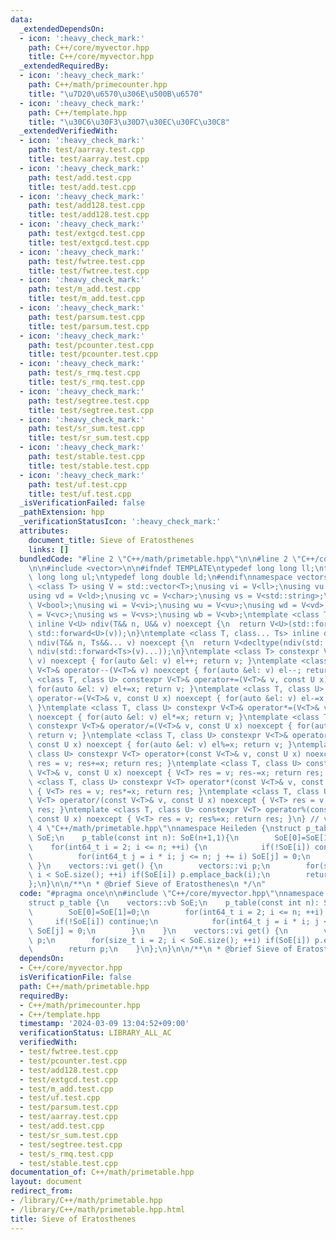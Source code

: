 ```yaml
---
data:
  _extendedDependsOn:
  - icon: ':heavy_check_mark:'
    path: C++/core/myvector.hpp
    title: C++/core/myvector.hpp
  _extendedRequiredBy:
  - icon: ':heavy_check_mark:'
    path: C++/math/primecounter.hpp
    title: "\u7D20\u6570\u306E\u500B\u6570"
  - icon: ':heavy_check_mark:'
    path: C++/template.hpp
    title: "\u30C6\u30F3\u30D7\u30EC\u30FC\u30C8"
  _extendedVerifiedWith:
  - icon: ':heavy_check_mark:'
    path: test/aarray.test.cpp
    title: test/aarray.test.cpp
  - icon: ':heavy_check_mark:'
    path: test/add.test.cpp
    title: test/add.test.cpp
  - icon: ':heavy_check_mark:'
    path: test/add128.test.cpp
    title: test/add128.test.cpp
  - icon: ':heavy_check_mark:'
    path: test/extgcd.test.cpp
    title: test/extgcd.test.cpp
  - icon: ':heavy_check_mark:'
    path: test/fwtree.test.cpp
    title: test/fwtree.test.cpp
  - icon: ':heavy_check_mark:'
    path: test/m_add.test.cpp
    title: test/m_add.test.cpp
  - icon: ':heavy_check_mark:'
    path: test/parsum.test.cpp
    title: test/parsum.test.cpp
  - icon: ':heavy_check_mark:'
    path: test/pcounter.test.cpp
    title: test/pcounter.test.cpp
  - icon: ':heavy_check_mark:'
    path: test/s_rmq.test.cpp
    title: test/s_rmq.test.cpp
  - icon: ':heavy_check_mark:'
    path: test/segtree.test.cpp
    title: test/segtree.test.cpp
  - icon: ':heavy_check_mark:'
    path: test/sr_sum.test.cpp
    title: test/sr_sum.test.cpp
  - icon: ':heavy_check_mark:'
    path: test/stable.test.cpp
    title: test/stable.test.cpp
  - icon: ':heavy_check_mark:'
    path: test/uf.test.cpp
    title: test/uf.test.cpp
  _isVerificationFailed: false
  _pathExtension: hpp
  _verificationStatusIcon: ':heavy_check_mark:'
  attributes:
    document_title: Sieve of Eratosthenes
    links: []
  bundledCode: "#line 2 \"C++/math/primetable.hpp\"\n\n#line 2 \"C++/core/myvector.hpp\"\
    \n\n#include <vector>\n\n#ifndef TEMPLATE\ntypedef long long ll;\ntypedef unsigned\
    \ long long ul;\ntypedef long double ld;\n#endif\nnamespace vectors {\ntemplate\
    \ <class T> using V = std::vector<T>;\nusing vi = V<ll>;\nusing vu = V<ul>;\n\
    using vd = V<ld>;\nusing vc = V<char>;\nusing vs = V<std::string>;\nusing vb =\
    \ V<bool>;\nusing wi = V<vi>;\nusing wu = V<vu>;\nusing wd = V<vd>;\nusing wc\
    \ = V<vc>;\nusing ws = V<vs>;\nusing wb = V<vb>;\ntemplate <class T, class U>\
    \ inline V<U> ndiv(T&& n, U&& v) noexcept {\n  return V<U>(std::forward<T>(n),\
    \ std::forward<U>(v));\n}\ntemplate <class T, class... Ts> inline decltype(auto)\
    \ ndiv(T&& n, Ts&&... v) noexcept {\n  return V<decltype(ndiv(std::forward<Ts>(v)...))>(std::forward<T>(n),\
    \ ndiv(std::forward<Ts>(v)...));\n}\ntemplate <class T> constexpr V<T>& operator++(V<T>&\
    \ v) noexcept { for(auto &el: v) el++; return v; }\ntemplate <class T> constexpr\
    \ V<T>& operator--(V<T>& v) noexcept { for(auto &el: v) el--; return v; }\ntemplate\
    \ <class T, class U> constexpr V<T>& operator+=(V<T>& v, const U x) noexcept {\
    \ for(auto &el: v) el+=x; return v; }\ntemplate <class T, class U> constexpr V<T>&\
    \ operator-=(V<T>& v, const U x) noexcept { for(auto &el: v) el-=x; return v;\
    \ }\ntemplate <class T, class U> constexpr V<T>& operator*=(V<T>& v, const U x)\
    \ noexcept { for(auto &el: v) el*=x; return v; }\ntemplate <class T, class U>\
    \ constexpr V<T>& operator/=(V<T>& v, const U x) noexcept { for(auto &el: v) el/=x;\
    \ return v; }\ntemplate <class T, class U> constexpr V<T>& operator%=(V<T>& v,\
    \ const U x) noexcept { for(auto &el: v) el%=x; return v; }\ntemplate <class T,\
    \ class U> constexpr V<T> operator+(const V<T>& v, const U x) noexcept { V<T>\
    \ res = v; res+=x; return res; }\ntemplate <class T, class U> constexpr V<T> operator-(const\
    \ V<T>& v, const U x) noexcept { V<T> res = v; res-=x; return res; }\ntemplate\
    \ <class T, class U> constexpr V<T> operator*(const V<T>& v, const U x) noexcept\
    \ { V<T> res = v; res*=x; return res; }\ntemplate <class T, class U> constexpr\
    \ V<T> operator/(const V<T>& v, const U x) noexcept { V<T> res = v; res/=x; return\
    \ res; }\ntemplate <class T, class U> constexpr V<T> operator%(const V<T>& v,\
    \ const U x) noexcept { V<T> res = v; res%=x; return res; }\n} // vectors\n#line\
    \ 4 \"C++/math/primetable.hpp\"\nnamespace Heileden {\nstruct p_table {\n    vectors::vb\
    \ SoE;\n    p_table(const int n): SoE(n+1,1){\n        SoE[0]=SoE[1]=0;\n    \
    \    for(int64_t i = 2; i <= n; ++i) {\n            if(!SoE[i]) continue;\n  \
    \          for(int64_t j = i * i; j <= n; j += i) SoE[j] = 0;\n        }\n   \
    \ }\n    vectors::vi get() {\n        vectors::vi p;\n        for(size_t i = 2;\
    \ i < SoE.size(); ++i) if(SoE[i]) p.emplace_back(i);\n        return p;\n    }\n\
    };\n}\n\n/**\n * @brief Sieve of Eratosthenes\n */\n"
  code: "#pragma once\n\n#include \"C++/core/myvector.hpp\"\nnamespace Heileden {\n\
    struct p_table {\n    vectors::vb SoE;\n    p_table(const int n): SoE(n+1,1){\n\
    \        SoE[0]=SoE[1]=0;\n        for(int64_t i = 2; i <= n; ++i) {\n       \
    \     if(!SoE[i]) continue;\n            for(int64_t j = i * i; j <= n; j += i)\
    \ SoE[j] = 0;\n        }\n    }\n    vectors::vi get() {\n        vectors::vi\
    \ p;\n        for(size_t i = 2; i < SoE.size(); ++i) if(SoE[i]) p.emplace_back(i);\n\
    \        return p;\n    }\n};\n}\n\n/**\n * @brief Sieve of Eratosthenes\n */"
  dependsOn:
  - C++/core/myvector.hpp
  isVerificationFile: false
  path: C++/math/primetable.hpp
  requiredBy:
  - C++/math/primecounter.hpp
  - C++/template.hpp
  timestamp: '2024-03-09 13:04:52+09:00'
  verificationStatus: LIBRARY_ALL_AC
  verifiedWith:
  - test/fwtree.test.cpp
  - test/pcounter.test.cpp
  - test/add128.test.cpp
  - test/extgcd.test.cpp
  - test/m_add.test.cpp
  - test/uf.test.cpp
  - test/parsum.test.cpp
  - test/aarray.test.cpp
  - test/add.test.cpp
  - test/sr_sum.test.cpp
  - test/segtree.test.cpp
  - test/s_rmq.test.cpp
  - test/stable.test.cpp
documentation_of: C++/math/primetable.hpp
layout: document
redirect_from:
- /library/C++/math/primetable.hpp
- /library/C++/math/primetable.hpp.html
title: Sieve of Eratosthenes
---
```

